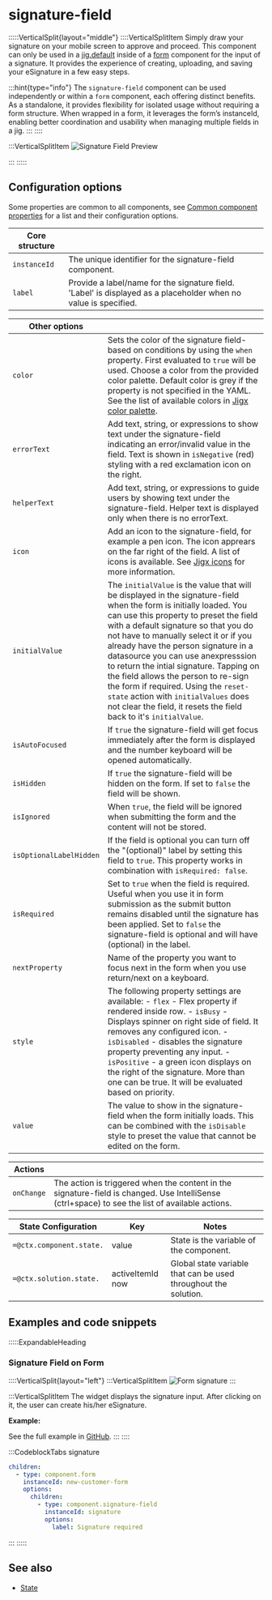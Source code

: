 # signature-field

:::::VerticalSplit{layout="middle"}
::::VerticalSplitItem
Simply draw your signature on your mobile screen to approve and proceed. This component can only be used in a [jig.default](<./../../Jig Types/jig_default.md>) inside of a [form](./../form.md) component for the input of a signature. It provides the experience of creating, uploading, and saving your eSignature in a few easy steps.

:::hint{type="info"}
The `signature-field` component can be used independently or within a `form` component, each offering distinct benefits. As a standalone, it provides flexibility for isolated usage without requiring a form structure. When wrapped in a form, it leverages the form’s instanceId, enabling better coordination and usability when managing multiple fields in a jig.
:::
::::

:::VerticalSplitItem
![Signature Field Preview](https://archbee-image-uploads.s3.amazonaws.com/x7vdIDH6-ScTprfmi2XXX/xFXGhidiImIpwwIhQy4kU_signature.png "Signature Field Preview")

:::
:::::

## Configuration options

Some properties are common to all components, see [Common component properties](docId\:LLnTD-rxe8FmH7WpC5cZb) for a list and their configuration options.

| **Core structure** |                                                                                                                 |
| ------------------ | --------------------------------------------------------------------------------------------------------------- |
| `instanceId`       | The unique identifier for the signature-field component.                                                        |
| `label`            | Provide a label/name for the signature field. 'Label' is displayed as a placeholder when no value is specified. |

| **Other options**       |                                                                                                                                                                                                                                                                                                                                                                                                                                                                                                                                                                    |
| ----------------------- | ------------------------------------------------------------------------------------------------------------------------------------------------------------------------------------------------------------------------------------------------------------------------------------------------------------------------------------------------------------------------------------------------------------------------------------------------------------------------------------------------------------------------------------------------------------------ |
| `color`                 | Sets the color of the signature field-based on conditions by using the `when` property. First evaluated to `true` will be used. Choose a color from the provided color palette. Default color is grey if the property is not specified in the YAML. See the list of available colors in [Jigx color palette](https://docs.jigx.com/jigx-color-palette).                                                                                                                                                                                                                                                   |
| `errorText`             | Add text, string, or expressions to show text under the signature-field  indicating an error/invalid value in the field. Text is shown in `isNegative` (red) styling with a red exclamation icon on the right.                                                                                                                                                                                                                                                                                                                                                     |
| `helperText`            | Add text, string, or expressions to guide users by showing text under the signature-field. Helper text is displayed only when there is no errorText.                                                                                                                                                                                                                                                                                                                                                                                                               |
| `icon`                  | Add an icon to the signature-field, for example a pen icon. The icon apprears on the far right of the field.  A list of icons is available. See [Jigx icons](https://docs.jigx.com/jigx-icons) for more information.                                                                                                                                                                                                                                                                                                                                                                              |
| `initialValue`          | The `initialValue` is the value that will be displayed in the signature-field when the form is initially loaded. You can use this property to preset the field with a default signature so that you do not have to manually select it or if you already have the person signature in a datasource you can use anexpresssion to return the intial signature. Tapping on the field allows the person to re-sign the form if required. Using the `reset-state` action with `initialValues` does not clear the field, it resets the field back to it's `initialValue`. |
| `isAutoFocused`         | If `true` the signature-field will get focus immediately after the form is displayed and the number keyboard will be opened automatically.                                                                                                                                                                                                                                                                                                                                                                                                                         |
| `isHidden`              | If `true` the signature-field will be hidden on the form. If set to `false` the field will be shown.                                                                                                                                                                                                                                                                                                                                                                                                                                                               |
| `isIgnored`             | When `true`, the field will be ignored when submitting the form and the content will not be stored.                                                                                                                                                                                                                                                                                                                                                                                                                                                                |
| `isOptionalLabelHidden` | If the field is optional you can turn off the "(optional)" label by setting this field to `true`. This property works in combination with `isRequired: false`.                                                                                                                                                                                                                                                                                                                                                                                                     |
| `isRequired`            | Set to `true` when the field is required. Useful when you use it in form submission as the submit button remains disabled until the signature has been applied. Set to `false` the signature-field is optional and will have (optional) in the label.                                                                                                                                                                                                                                                                                                              |
| `nextProperty`          | Name of the property you want to focus next in the form when you use return/next on a keyboard.                                                                                                                                                                                                                                                                                                                                                                                                                                                                    |
| `style`                 | The following property settings are available:&#xA;- `flex` - Flex property if rendered inside row.&#xA;- `isBusy` - Displays spinner on right side of field. It removes any  configured icon.&#xA;- `isDisabled` - disables the signature property preventing any input.&#xA;- `isPositive` - a green icon displays on the right of the signature.&#xA;More than one can be true. It will be evaluated based on priority.                                                                                                                                         |
| `value`                 | The value to show in the signature-field when the form initially loads. This can be combined with the `isDisable` style to preset the value that cannot be edited on the form.                                                                                                                                                                                                                                                                                                                                                                                     |

| **Actions** |                                                                                                                                                 |
| ----------- | ----------------------------------------------------------------------------------------------------------------------------------------------- |
| `onChange`  | The action is triggered when the content in the signature-field is changed. Use IntelliSense (ctrl+space) to see the list of available actions. |

| **State Configuration**  | **Key**              | **Notes**                                                       |
| ------------------------ | -------------------- | --------------------------------------------------------------- |
| `=@ctx.component.state.` | value                | State is the variable of the component.                         |
| `=@ctx.solution.state.`  | activeItemId&#xA;now | Global state variable that can be used throughout the solution. |

## Examples and code snippets

:::::ExpandableHeading

### Signature Field on Form

::::VerticalSplit{layout="left"}
:::VerticalSplitItem
![Form signature](https://archbee-image-uploads.s3.amazonaws.com/x7vdIDH6-ScTprfmi2XXX/tCKu2RtpBmPBLyNyCEbL1_ofk8slzh8-djfwqstadycsignature-field.png "Form signature")
:::

:::VerticalSplitItem
The widget displays the signature input. After clicking on it, the user can create his/her eSignature.

**Example:**

See the full example in [GitHub]("https://github.com/jigx-com/jigx-samples/blob/main/quickstart/jigx-samples/jigs/jigx-components/signature-field/signature-field.jigx).
:::
::::

:::CodeblockTabs
signature

```yaml
children:
  - type: component.form
    instanceId: new-customer-form
    options:
      children:
        - type: component.signature-field
          instanceId: signature
          options:
            label: Signature required
```

:::
:::::

## See also

- [State](https://docs.jigx.com/state)
